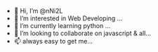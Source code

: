 - 👋 Hi, I’m @nNi2L
- 👀 I’m interested in Web Developing ...
- 🌱 I’m currently learning python ...
- 💞️ I’m looking to collaborate on javascript & all...
- 📫 always easy to get me...

<!---
nNi2L/nNi2L is a ✨ special ✨ repository because its `README.md` (this file) appears on your GitHub profile.
You can click the Preview link to take a look at your changes.
--->
